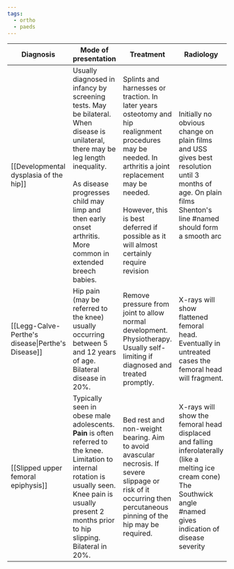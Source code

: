 ```yaml
---
tags:
  - ortho
  - paeds
---
```


| **Diagnosis**                                     | **Mode of presentation**                                                                                                                                                                                                                                | **Treatment**                                                                                                                                                                                                                                             | **Radiology**                                                                                                                                                           |
| ------------------------------------------------- | ------------------------------------------------------------------------------------------------------------------------------------------------------------------------------------------------------------------------------------------------------- | --------------------------------------------------------------------------------------------------------------------------------------------------------------------------------------------------------------------------------------------------------- | ----------------------------------------------------------------------------------------------------------------------------------------------------------------------- |
| [[Developmental dysplasia of the hip]]            | Usually diagnosed in infancy by screening tests. May be bilateral.  When disease is unilateral, there may be leg length inequality. <br><br>As disease progresses child may limp and then early onset arthritis. More common in extended breech babies. | Splints and harnesses or traction. In later years osteotomy and hip realignment procedures may be needed. In arthritis a joint replacement may be needed. <br><br>However, this is best deferred if possible as it will almost certainly require revision | Initially no obvious change on plain films and USS gives best resolution until 3 months of age. On plain films Shenton's line #named should form a smooth arc           |
| [[Legg-Calve-Perthe's disease\|Perthe's Disease]] | Hip pain (may be referred to the knee) usually occurring between 5 and 12 years of age. Bilateral disease in 20%.                                                                                                                                       | Remove pressure from joint to allow normal development. Physiotherapy. Usually self-limiting if diagnosed and treated promptly.                                                                                                                           | X-rays will show flattened femoral head. Eventually in untreated cases the femoral head will fragment.                                                                  |
| [[Slipped upper femoral epiphysis]]               | Typically seen in obese male adolescents. **Pain** is often referred to the knee. Limitation to internal rotation is usually seen. Knee pain is usually present 2 months prior to hip slipping. Bilateral in 20%.                                       | Bed rest and non-weight bearing. Aim to avoid avascular necrosis. If severe slippage or risk of it occurring then percutaneous pinning of the hip may be required.                                                                                        | X-rays will show the femoral head displaced and falling inferolaterally (like a melting ice cream cone) The Southwick angle #named gives indication of disease severity |